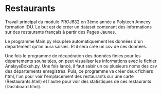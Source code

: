 # Restaurants
Travail principal du module PROJ632 en 3ème année à Polytech Annecy formation IDU. Le but est de créer un dataset contenant des informations sur des restaurants français à partir des Pages Jaunes. 

Le programme Main.py récupère automatiquement les données d'un département qu'on aura saisies. Et il sera créé un csv de ces données.

Une fois le programme de récupération des données finies pour les départements souhaitées, on peut visualiser les informations avec le fichier AnalsyeBokeh.py. Une fois lancé, il faut saisir un ou plusieurs noms des csv des départements enregistrés. Puis, ce programme va créer deux fichiers html, l'un pour voir l'emplacement des restaurants sur une carte (Restaurants.html) et l'autre pour voir des statistiques de ces restaurants (Dashboard.html).


